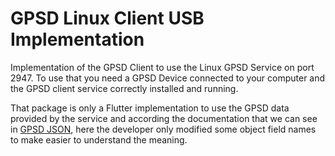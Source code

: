 # GPSD Linux Client USB Implementation

Implementation of the GPSD Client to use the Linux GPSD Service on port 2947.
To use that you need a GPSD Device connected to your computer and the GPSD client service correctly installed and running.

That package is only a Flutter implementation to use the GPSD data provided by the service and according the documentation that we can see in [GPSD JSON](https://gpsd.gitlab.io/gpsd/gpsd_json.html), here the developer only modified some object field names to make easier to understand the meaning.
